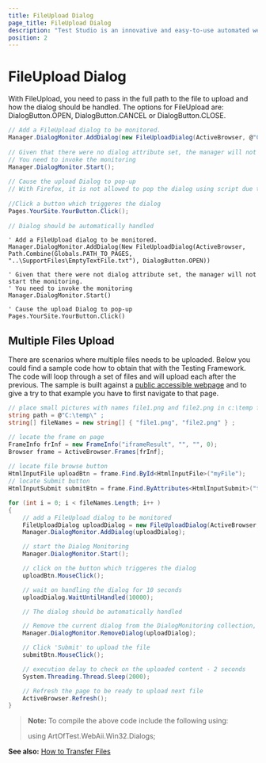 ```yaml
---
title: FileUpload Dialog
page_title: FileUpload Dialog
description: "Test Studio is an innovative and easy-to-use automated web, WPF and load testing solution. Test Studio tests support essential technologies like ASP.NET AJAX, Silverlight, PHP and MVC. HTML5, Testing framework, functional testing, performance testing, load testing, exploratory testing, manual testing."
position: 2
---
```

# FileUpload Dialog

With FileUpload, you need to pass in the full path to the file to upload and how the dialog should be handled. The options for FileUpload are: DialogButton.OPEN, DialogButton.CANCEL or DialogButton.CLOSE.

```C#
// Add a FileUpload dialog to be monitored.
Manager.DialogMonitor.AddDialog(new FileUploadDialog(ActiveBrowser, @"C:\EmptyTextFile.txt", DialogButton.OPEN));
  
// Given that there were no dialog attribute set, the manager will not start the monitoring.
// You need to invoke the monitoring
Manager.DialogMonitor.Start();
  
// Cause the upload Dialog to pop-up
// With Firefox, it is not allowed to pop the dialog using script due to security restrictions.
  
//Click a button which triggeres the dialog
Pages.YourSite.YourButton.Click();
  
// Dialog should be automatically handled
```
```VB
' Add a FileUpload dialog to be monitored.
Manager.DialogMonitor.AddDialog(New FileUploadDialog(ActiveBrowser, Path.Combine(Globals.PATH_TO_PAGES, "..\SupportFiles\EmptyTextFile.txt"), DialogButton.OPEN))
  
' Given that there were not dialog attribute set, the manager will not start the monitoring.
' You need to invoke the monitoring
Manager.DialogMonitor.Start()
  
' Cause the upload Dialog to pop-up
Pages.YourSite.YourButton.Click()
```

## Multiple Files Upload

There are scenarios where multiple files needs to be uploaded. Below you could find a sample code how to obtain that with the Testing Framework. The code will loop through a set of files and will upload each after the previous. The sample is built against a <a href="https://www.w3schools.com/jsref/tryit.asp?filename=tryjsref_fileupload_multiple" target="_blank">public accessible webpage</a> and to give a try to that example you have to first navigate to that page. 

```C#
// place small pictures with names file1.png and file2.png in c:\temp folder to have the sample working without modification
string path = @"C:\temp\" ;
string[] fileNames = new string[] { "file1.png", "file2.png" } ;

// locate the frame on page
FrameInfo frInf = new FrameInfo("iframeResult", "", "", 0);
Browser frame = ActiveBrowser.Frames[frInf];
    
// locate file browse button
HtmlInputFile uploadBtn = frame.Find.ById<HtmlInputFile>("myFile");
// locate Submit button
HtmlInputSubmit submitBtn = frame.Find.ByAttributes<HtmlInputSubmit>("type=submit");

for (int i = 0; i < fileNames.Length; i++ )
{
    // add a FileUpload dialog to be monitored
    FileUploadDialog uploadDialog = new FileUploadDialog(ActiveBrowser, path + fileNames[i] , DialogButton.OPEN);
    Manager.DialogMonitor.AddDialog(uploadDialog);

    // start the Dialog Monitoring
    Manager.DialogMonitor.Start();

    // click on the button which triggeres the dialog
    uploadBtn.MouseClick();

    // wait on handling the dialog for 10 seconds
    uploadDialog.WaitUntilHandled(10000);

    // The dialog should be automatically handled

    // Remove the current dialog from the DialogMonitoring collection, once it is handled
    Manager.DialogMonitor.RemoveDialog(uploadDialog);

    // Click 'Submit' to upload the file
    submitBtn.MouseClick();

    // execution delay to check on the uploaded content - 2 seconds
    System.Threading.Thread.Sleep(2000);

    // Refresh the page to be ready to upload next file
    ActiveBrowser.Refresh();
}

```

> **Note:** To compile the above code include the following using:
>
> using ArtOfTest.WebAii.Win32.Dialogs;

**See also:** <a href="/testing-framework/write-tests-in-code/intermediate-topics-wtc/html-control-suite-wtc/transfer-files" target="_blank">How to Transfer Files</a>
